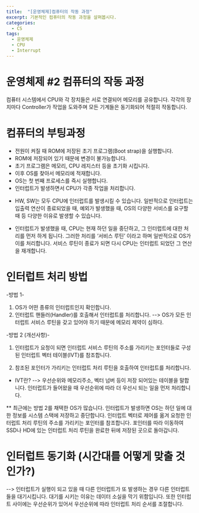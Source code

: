 ```yaml
---
title:  "[운영체제]컴퓨터의 작동 과정"
excerpt: 기본적인 컴퓨터의 작동 과정을 살펴봅시다.
categories:
  - CS
tags:
  - 운영체제
  - CPU
  - Interrupt
---
```


운영체제 #2 컴퓨터의 작동 과정
===

컴퓨터 시스템에서 CPU와 각 장치들은 서로 연결되어 메모리를 공유합니다. 각각의 장치마다 Controller가 작업을 도와주며 모든 기계들은 동기화되어 적절히 작동합니다.

컴퓨터의 부팅과정
===
- 전원이 켜질 때 ROM에 저장된 초기 프로그램(Boot strap)을 실행합니다.
- ROM에 저장되어 있기 때문에 변경이 불가능합니다.
- 초기 프로그램은 메모리, CPU 레지스터 등을 초기화 시킵니다.
- 이후 OS를 찾아서 메모리에 적재합니다.
- OS는 첫 번째 프로세스를 즉시 실행합니다.
- 인터럽트가 발생하면서 CPU가 각종 작업을 처리합니다.

* HW, SW는 모두 CPU에 인터럽트를 발생시킬 수 있습니다. 일반적으로 인터럽트는 입출력 연산이 종료되었을 때, 예외가 발생했을 때, OS의 다양한 서비스를 
요구할 때 등 다양한 이유로 발생할 수 있습니다.

* 인터럽트가 발생했을 때, CPU는 현재 하던 일을 중단하고, 그 인터럽트에 대한 처리를 먼저 하게 됩니다. 그러한 처리를 ‘서비스 루틴’ 이라고 하며 일반적으로 OS가 이를 처리합니다. 
서비스 루틴이 종료가 되면 다시 CPU는 인터럽트 되었던 그 연산을 재개합니다.

# 인터럽트 처리 방법

-방법 1-
1.	OS가 어떤 종류의 인터럽트인지 확인합니다.
2.	인터럽트 핸들러(Handler)를 호출해서 인터럽트를 처리합니다.
--> OS가 모든 인터럽트 서비스 루틴을 갖고 있어야 하기 때문에 메모리 제약이 심하다.

-방법 2 (개선사항)-

1. 인터럽트가 요청이 되면 인터럽트 서비스 루틴의 주소를 가리키는 포인터들로 구성된 인터럽트 벡터 테이블(IVT)를 참조합니다.

2. 참조된 포인터가 가리키는 인터럽트 처리 루틴을 호출하여 인터럽트를 처리합니다.

- IVT란?
--> 우선순위와 메모리주소, 벡터 넘버 등이 저장 되어있는 테이블을 말합니다. 인터럽트가 들어왔을 때 우선순위에 따라 더 우선시 되는 일을 먼저 처리합니다.

** 최근에는 방법 2를 채택한 OS가 많습니다. 인터럽트가 발생하면 OS는 하던 일에 대한 정보를 시스템 스택에 저장하고 중단합니다. 인터럽트 벡터로 제어를 옮겨 요청한 인터럽트 처리 루틴의 주소를 가리키는 포인터를 참조합니다. 포인터를 따라 이동하여 SSD나 HD에 있는 인터럽트 처리 루틴을 완료한 뒤에 저장된 곳으로 돌아갑니다.

# 인터럽트 동기화 (시간대를 어떻게 맞출 것인가?)
--> 인터럽트가 실행이 되고 있을 때 다른 인터럽트가 또 발생하는 경우 다른 인터럽트들을 대기시킵니다. 대기를 시키는 이유는 데이터 소실을 막기 위함입니다. 또한 인터럽트 사이에는 우선순위가 있어서 우선순위에 따라 인터럽트 처리 순서를 조절합니다.
